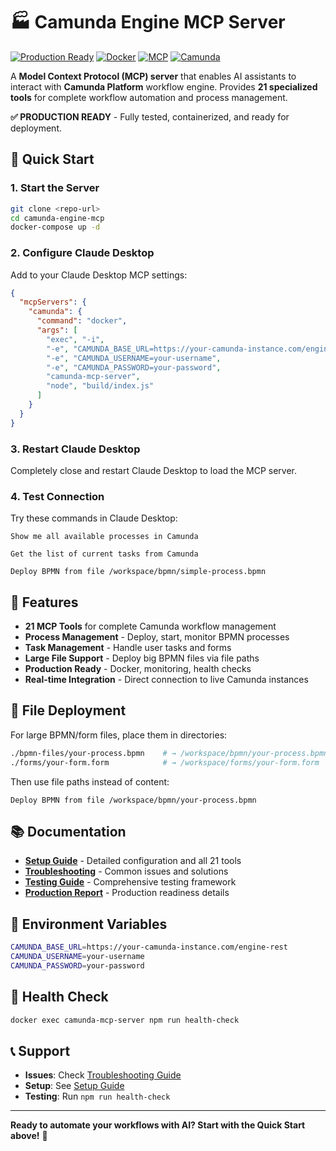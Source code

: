 # 🏭 Camunda Engine MCP Server

[![Production Ready](https://img.shields.io/badge/Production-Ready-green.svg)](PRODUCTION_READINESS_REPORT.md)
[![Docker](https://img.shields.io/badge/Docker-Supported-blue.svg)](https://hub.docker.com)
[![MCP](https://img.shields.io/badge/MCP-Compatible-purple.svg)](https://modelcontextprotocol.io)
[![Camunda](https://img.shields.io/badge/Camunda-7.19+-orange.svg)](https://camunda.com)

A **Model Context Protocol (MCP) server** that enables AI assistants to interact with **Camunda Platform** workflow engine. Provides **21 specialized tools** for complete workflow automation and process management.

**✅ PRODUCTION READY** - Fully tested, containerized, and ready for deployment.

## 🚀 Quick Start

### 1. Start the Server
```bash
git clone <repo-url>
cd camunda-engine-mcp
docker-compose up -d
```

### 2. Configure Claude Desktop
Add to your Claude Desktop MCP settings:

```json
{
  "mcpServers": {
    "camunda": {
      "command": "docker",
      "args": [
        "exec", "-i",
        "-e", "CAMUNDA_BASE_URL=https://your-camunda-instance.com/engine-rest",
        "-e", "CAMUNDA_USERNAME=your-username",
        "-e", "CAMUNDA_PASSWORD=your-password",
        "camunda-mcp-server",
        "node", "build/index.js"
      ]
    }
  }
}
```

### 3. Restart Claude Desktop
Completely close and restart Claude Desktop to load the MCP server.

### 4. Test Connection
Try these commands in Claude Desktop:
```
Show me all available processes in Camunda
```
```
Get the list of current tasks from Camunda
```
```
Deploy BPMN from file /workspace/bpmn/simple-process.bpmn
```

## 🎯 Features

- **21 MCP Tools** for complete Camunda workflow management
- **Process Management** - Deploy, start, monitor BPMN processes
- **Task Management** - Handle user tasks and forms
- **Large File Support** - Deploy big BPMN files via file paths
- **Production Ready** - Docker, monitoring, health checks
- **Real-time Integration** - Direct connection to live Camunda instances

## 📁 File Deployment

For large BPMN/form files, place them in directories:
```bash
./bpmn-files/your-process.bpmn    # → /workspace/bpmn/your-process.bpmn
./forms/your-form.form            # → /workspace/forms/your-form.form
```

Then use file paths instead of content:
```
Deploy BPMN from file /workspace/bpmn/your-process.bpmn
```

## 📚 Documentation

- **[Setup Guide](SETUP_GUIDE.md)** - Detailed configuration and all 21 tools
- **[Troubleshooting](TROUBLESHOOTING.md)** - Common issues and solutions
- **[Testing Guide](TESTING_GUIDE.md)** - Comprehensive testing framework
- **[Production Report](PRODUCTION_READINESS_REPORT.md)** - Production readiness details

## 🔧 Environment Variables

```bash
CAMUNDA_BASE_URL=https://your-camunda-instance.com/engine-rest
CAMUNDA_USERNAME=your-username
CAMUNDA_PASSWORD=your-password
```

## 🧪 Health Check

```bash
docker exec camunda-mcp-server npm run health-check
```

## 📞 Support

- **Issues**: Check [Troubleshooting Guide](TROUBLESHOOTING.md)
- **Setup**: See [Setup Guide](SETUP_GUIDE.md)
- **Testing**: Run `npm run health-check`

---

**Ready to automate your workflows with AI? Start with the Quick Start above!** 🚀